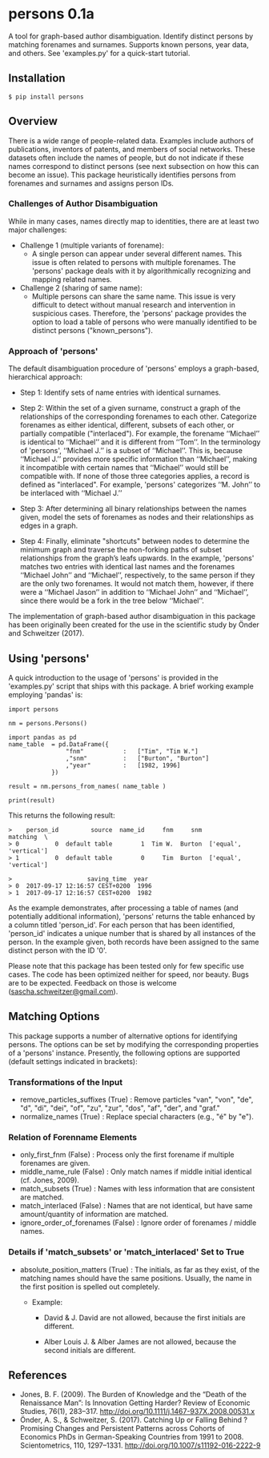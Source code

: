 # persons 0.1a
A tool for graph-based author disambiguation. Identify distinct persons by matching forenames and surnames. Supports known persons, year data, and others. See 'examples.py' for a quick-start tutorial.

## Installation

`$ pip install persons`

## Overview

There is a wide range of people-related data. Examples include authors of publications, inventors of patents, and members of social networks. These datasets often include the names of people, but do not indicate if these names correspond to distinct persons (see next subsection on how this can become an issue). This package heuristically identifies persons from forenames and surnames and assigns person IDs. 

### Challenges of Author Disambiguation

While in many cases, names directly map to identities, there are at least two major challenges: 

* Challenge 1 (multiple variants of forename):
	* A single person can appear under several different names. This issue is often related to persons with multiple forenames. The 'persons' package deals with it by algorithmically recognizing and mapping related names.
* Challenge 2 (sharing of same name):
	* Multiple persons can share the same name. This issue is very difficult to detect without manual research and intervention in suspicious cases. Therefore, the 'persons' package provides the option to load a table of persons who were manually identified to be distinct persons ("known_persons"). 

### Approach of 'persons'

The default disambiguation procedure of 'persons' employs a graph-based, hierarchical approach:

* Step 1: 
Identify sets of name entries with identical surnames. 

* Step 2: 
Within the set of a given surname, construct a graph of the relationships of the corresponding forenames to each other. Categorize forenames as either identical, different, subsets of each other, or partially compatible ("interlaced"). For example, the forename ‘‘Michael’’ is identical to ‘‘Michael’’ and it is different from ‘‘Tom’’. In the terminology of 'persons', ‘‘Michael J.’’ is a subset of ‘‘Michael’’. This is, because ‘‘Michael J.’’ provides more specific information than ‘‘Michael’’, making it incompatible with certain names that ‘‘Michael’’ would still be compatible with. If none of those three categories applies, a record is defined as "interlaced". For example, 'persons' categorizes ‘‘M. John’’ to be interlaced with ‘‘Michael J.’’

* Step 3:
After determining all binary relationships between the names given, model the sets of forenames as nodes and their relationships as edges in a graph.

* Step 4:
Finally, eliminate "shortcuts" between nodes to determine the minimum graph and traverse the non-forking paths of subset relationships from the graph’s leafs upwards. In the example, 'persons' matches two entries with identical last names and the forenames ‘‘Michael John’’ and ‘‘Michael’’, respectively, to the same person if they are the only two forenames. It would not match them, however, if there were a ‘‘Michael Jason’’ in addition to ‘‘Michael John’’ and ‘‘Michael’’, since there would be a fork in the tree below ‘‘Michael’’.

The implementation of graph-based author disambiguation in this package has been originally been created for the use in the scientific study by Önder and Schweitzer (2017).

## Using 'persons'

A quick introduction to the usage of 'persons' is provided in the 'examples.py' script that ships with this package. A brief working example employing 'pandas' is:

```
import persons

nm = persons.Persons()

import pandas as pd
name_table 	= pd.DataFrame({
				"fnm" 			: 	["Tim", "Tim W."]
				,"snm" 			: 	["Burton", "Burton"]
				,"year" 		: 	[1982, 1996]
			})

result = nm.persons_from_names( name_table )

print(result)
```

This returns the following result:
```
>    person_id         source  name_id     fnm     snm               matching  \
> 0          0  default table        1  Tim W.  Burton  ['equal', 'vertical']   
> 1          0  default table        0     Tim  Burton  ['equal', 'vertical']   

>                     saving_time  year  
> 0  2017-09-17 12:16:57 CEST+0200  1996  
> 1  2017-09-17 12:16:57 CEST+0200  1982  
```

As the example demonstrates, after processing a table of names (and potentially additional information), 'persons' returns the table enhanced by a column titled 'person_id'. For each person that has been identified, 'person_id' indicates a unique number that is shared by all instances of the person. In the example given, both records have been assigned to the same distinct person with the ID '0'.

Please note that this package has been tested only for few specific use cases. The code has been optimized neither for speed, nor beauty. Bugs are to be expected. Feedback on those is welcome (sascha.schweitzer@gmail.com). 

## Matching Options

This package supports a number of alternative options for identifying persons. The options can be set by modifying the corresponding properties of a 'persons' instance. Presently, the following options are supported (default settings indicated in brackets):

### Transformations of the Input

* remove_particles_suffixes (True) 			: Remove particles "van", "von", "de", "d", "di", "dei", "of", "zu", "zur", "dos", "af", "der", and "graf."
* normalize_names (True) 						: Replace special characters (e.g., "é" by "e").

### Relation of Forenname Elements

* only_first_fnm (False) 						: Process only the first forename if multiple forenames are given.
* middle_name_rule (False) 					: Only match names if middle initial identical (cf. Jones, 2009).
* match_subsets (True) 						: Names with less information that are consistent are matched.
* match_interlaced (False)					: Names that are not identical, but have same amount/quantity of information are matched.
* ignore_order_of_forenames (False)			: Ignore order of forenames / middle names.

### Details if 'match_subsets' or 'match_interlaced' Set to True

* absolute_position_matters (True) 			: The initials, as far as they exist, of the matching names should have the same positions. Usually, the name in the first position is spelled out completely.
	* Example:

		* David 				& J. David 			are not allowed, because the first initials are different.

		* Alber Louis J.    	& Alber James 		are not allowed, because the second initials are different.

## References

* Jones, B. F. (2009). The Burden of Knowledge and the “Death of the Renaissance Man”: Is Innovation Getting Harder? Review of Economic Studies, 76(1), 283–317. http://doi.org/10.1111/j.1467-937X.2008.00531.x
* Önder, A. S., & Schweitzer, S. (2017). Catching Up or Falling Behind ? Promising Changes and Persistent Patterns across Cohorts of Economics PhDs in German-Speaking Countries from 1991 to 2008. Scientometrics, 110, 1297–1331. http://doi.org/10.1007/s11192-016-2222-9
